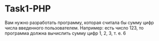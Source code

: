 # Task1-PHP
Вам нужно разработать программу, которая считала бы сумму цифр числа
введенного пользователем. Например: есть число 123, то программа должна
вычислить сумму цифр 1, 2, 3, т. е. 6
